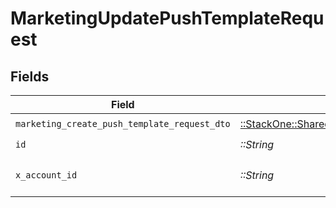 # MarketingUpdatePushTemplateRequest


## Fields

| Field                                                                                                                     | Type                                                                                                                      | Required                                                                                                                  | Description                                                                                                               |
| ------------------------------------------------------------------------------------------------------------------------- | ------------------------------------------------------------------------------------------------------------------------- | ------------------------------------------------------------------------------------------------------------------------- | ------------------------------------------------------------------------------------------------------------------------- |
| `marketing_create_push_template_request_dto`                                                                              | [::StackOne::Shared::MarketingCreatePushTemplateRequestDto](../../models/shared/marketingcreatepushtemplaterequestdto.md) | :heavy_check_mark:                                                                                                        | N/A                                                                                                                       |
| `id`                                                                                                                      | *::String*                                                                                                                | :heavy_check_mark:                                                                                                        | N/A                                                                                                                       |
| `x_account_id`                                                                                                            | *::String*                                                                                                                | :heavy_check_mark:                                                                                                        | The account identifier                                                                                                    |